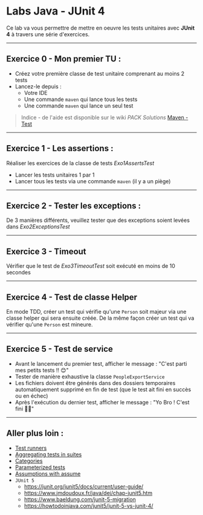 # Labs Java - JUnit 4

Ce lab va vous permettre de mettre en oeuvre les tests unitaires avec **JUnit 4** à travers une série d'exercices.

---

## Exercice 0 - Mon premier TU :

* Créez votre première classe de test unitaire comprenant au moins 2 tests
* Lancez-le depuis :
  * Votre IDE
  * Une commande `maven` qui lance tous les tests
  * Une commande `maven` qui lance un seul test

> Indice - de l'aide est disponible sur le wiki *PACK Solutions* [Maven - Test](https://redmine.pack-solutions.net/projects/pro-pac/wiki/Maven#Test)

---

## Exercice 1 - Les assertions :

Réaliser les exercices de la classe de tests *Exo1AssertsTest*
* Lancer les tests unitaires 1 par 1
* Lancer tous les tests via une commande `maven` (il y a un piège)

---

## Exercice 2 - Tester les exceptions :

De 3 manières différents, veuillez tester que des exceptions soient levées dans *Exo2ExceptionsTest*

---

## Exercice 3 - Timeout

Vérifier que le test de *Exo3TimeoutTest* soit exécuté en moins de 10 secondes

---

## Exercice 4 - Test de classe Helper

En mode TDD, créer un test qui vérifie qu'une `Person` soit majeur via une classe helper qui sera ensuite créée.
De la même façon créer un test qui va vérifier qu'une `Person` est mineure.

---

## Exercice 5 - Test de service

* Avant le lancement du premier test, afficher le message : "C'est parti mes petits tests !! 😊"
* Tester de manière exhaustive la classe `PeopleExportService`
* Les fichiers doivent être générés dans des dossiers temporaires automatiquement supprimé en fin de test (que le test ait fini en succès ou en échec)
* Après l'exécution du dernier test, afficher le message : "Yo Bro ! C'est fini 🥳🎉"

---

## Aller plus loin :

* [Test runners](https://github.com/junit-team/junit4/wiki/Test-runners)
* [Aggregating tests in suites](https://github.com/junit-team/junit4/wiki/Aggregating-tests-in-suites)
* [Categories](https://github.com/junit-team/junit4/wiki/Categories)
* [Parameterized tests](https://github.com/junit-team/junit4/wiki/Parameterized-tests)
* [Assumptions with assume](https://github.com/junit-team/junit4/wiki/Assumptions-with-assume)
* `JUnit 5`
  * https://junit.org/junit5/docs/current/user-guide/
  * https://www.jmdoudoux.fr/java/dej/chap-junit5.htm
  * https://www.baeldung.com/junit-5-migration
  * https://howtodoinjava.com/junit5/junit-5-vs-junit-4/
